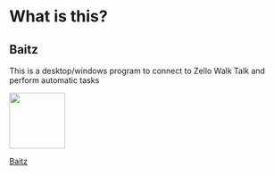# What is this?

## Baitz

This is a desktop/windows program to connect to Zello Walk Talk and perform automatic tasks


<img width="100px" src="https://lh3.googleusercontent.com/-_TKbBI6iEY8/YDq64Q9W7GI/AAAAAAAAOeY/et5APD51DSklthaMgCg-vsKQzZovMBXhgCLcBGAsYHQ/banner-example.gif">

[Baitz](#)

